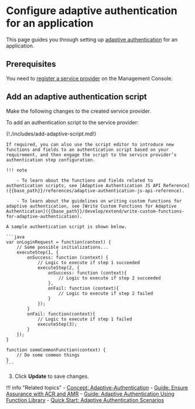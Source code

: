 # Configure adaptive authentication for an application

This page guides you through setting up [adaptive authentication]({{base_path}}/references/concepts/authentication/adaptive-authentication) for an application.

## Prerequisites

You need to [register a service provider]({{base_path}}/applications/register-sp.md) on the Management Console.

## Add an adaptive authentication script

Make the following changes to the created service provider.

To add an authentication script to the service provider:

{!./includes/add-adaptive-script.md!}

    If required, you can also use the script editor to introduce new functions and fields to an authentication script based on your requirement, and then engage the script to the service provider’s authentication step configuration. 

    !!! note
    
        - To learn about the functions and fields related to authentication scripts, see [Adaptive Authentication JS API Reference]({{base_path}}/references/adaptive-authentication-js-api-reference).
        
        - To learn about the guidelines on writing custom functions for adaptive authentication, see [Write Custom Functions for Adaptive Authentication]({{base_path}}/develop/extend/write-custom-functions-for-adaptive-authentication).

    A sample authentication script is shown below. 

    ```java
    var onLoginRequest = function(context) {
        // Some possible initializations...
        executeStep(1, {
            onSuccess: function (context) {
                // Logic to execute if step 1 succeeded
                executeStep(2, {
                    onSuccess: function (context){
                        // Logic to execute if step 2 succeeded
                    },
                    onFail: function (context){
                        // Logic to execute if step 2 failed
                    }
                });
            }
            onFail: function(context){
                // Logic to execute if step 1 failed
                executeStep(3);
            }
        });
    }
    
    function someCommonFunction(context) {
        // Do some common things
    }
    ```

3. Click **Update** to save changes.

!!! info "Related topics"
    - [Concept: Adaptive-Authentication]({{base_path}}/references/concepts/authentication/adaptive-authentication)
    - [Guide: Ensure Assurance with ACR and AMR]({{base_path}}/adaptive-auth/work-with-acr-amr)
    - [Guide: Adaptive Authentication Using Function Library]({{base_path}}/adaptive-auth/adaptive-auth-with-function-lib)
    - [Quick Start: Adaptive Authentication Scenarios]({{base_path}}/quick-starts/adaptive-auth-overview)
